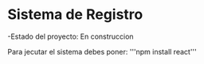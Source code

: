 <h1>Sistema de Registro</h1>
<p>-Estado del proyecto: En construccion</p>
Para jecutar el sistema debes poner:
'''npm install react'''
